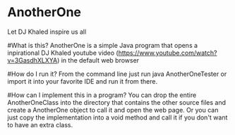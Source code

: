 # AnotherOne
Let DJ Khaled inspire us all

#What is this?
AnotherOne is a simple Java program that opens a inpirational DJ Khaled youtube video (https://www.youtube.com/watch?v=3GasdhXLXYA) in the default web browser

#How do I run it?
From the command line just run java AnotherOneTester or import it into your favorite IDE and run it from there.

#How can I implement this in a program?
You can drop the entire AnotherOneClass into the directory that contains the other source files and create a AnotherOne object to call it and open the web page. Or you can just copy the implementation into a void method and call it if you don't want to have an extra class. 
